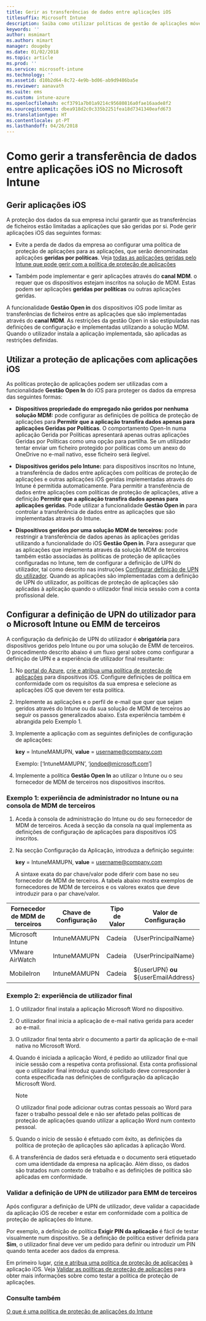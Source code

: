 ```yaml
---
title: Gerir as transferências de dados entre aplicações iOS
titlesuffix: Microsoft Intune
description: Saiba como utilizar políticas de gestão de aplicações móveis no Microsoft Intune para gerir as transferências de dados entre aplicações.
keywords: ''
author: msmimart
ms.author: mimart
manager: dougeby
ms.date: 01/02/2018
ms.topic: article
ms.prod: ''
ms.service: microsoft-intune
ms.technology: ''
ms.assetid: d10b2d64-8c72-4e9b-bd06-ab9d9486ba5e
ms.reviewer: aanavath
ms.suite: ems
ms.custom: intune-azure
ms.openlocfilehash: ecf3791a7b01a9214c95680816a0fae16aade8f2
ms.sourcegitcommit: dbea918d2c0c335b2251fea18d7341340eafd673
ms.translationtype: HT
ms.contentlocale: pt-PT
ms.lasthandoff: 04/26/2018
---
```

# <a name="how-to-manage-data-transfer-between-ios-apps-in-microsoft-intune"></a>Como gerir a transferência de dados entre aplicações iOS no Microsoft Intune
## <a name="manage-ios-apps"></a>Gerir aplicações iOS
A proteção dos dados da sua empresa inclui garantir que as transferências de ficheiros estão limitadas a aplicações que são geridas por si.  Pode gerir aplicações iOS das seguintes formas:

-   Evite a perda de dados da empresa ao configurar uma política de proteção de aplicações para as aplicações, que serão denominadas aplicações **geridas por políticas**. Veja [todas as aplicações geridas pelo Intune que pode gerir com a política de proteção de aplicações](https://www.microsoft.com/cloud-platform/microsoft-intune-apps)

-   Também pode implementar e gerir aplicações através do **canal MDM**.  o requer que os dispositivos estejam inscritos na solução de MDM. Estas podem ser aplicações **geridas por políticas** ou outras aplicações geridas.

A funcionalidade **Gestão Open in** dos dispositivos iOS pode limitar as transferências de ficheiros entre as aplicações que são implementadas através do **canal MDM**. As restrições da gestão Open in são estipuladas nas definições de configuração e implementadas utilizando a solução MDM.  Quando o utilizador instala a aplicação implementada, são aplicadas as restrições definidas.

##  <a name="using-app-protection-with-ios-apps"></a>Utilizar a proteção de aplicações com aplicações iOS
As políticas proteção de aplicações podem ser utilizadas com a funcionalidade **Gestão Open In** do iOS para proteger os dados da empresa das seguintes formas:

-   **Dispositivos propriedade do empregado não geridos por nenhuma solução MDM:** pode configurar as definições de política de proteção de aplicações para **Permitir que a aplicação transfira dados apenas para aplicações Geridas por Políticas**. O comportamento Open-In numa aplicação Gerida por Políticas apresentará apenas outras aplicações Geridas por Políticas como uma opção para partilha. Se um utilizador tentar enviar um ficheiro protegido por políticas como um anexo do OneDrive no e-mail nativo, esse ficheiro será ilegível.

-   **Dispositivos geridos pelo Intune:** para dispositivos inscritos no Intune, a transferência de dados entre aplicações com políticas de proteção de aplicações e outras aplicações iOS geridas implementadas através do Intune é permitida automaticamente. Para permitir a transferência de dados entre aplicações com políticas de proteção de aplicações, ative a definição **Permitir que a aplicação transfira dados apenas para aplicações geridas**. Pode utilizar a funcionalidade **Gestão Open in** para controlar a transferência de dados entre as aplicações que são implementadas através do Intune.   

-   **Dispositivos geridos por uma solução MDM de terceiros:** pode restringir a transferência de dados apenas às aplicações geridas utilizando a funcionalidade do iOS **Gestão Open in**.
Para assegurar que as aplicações que implementa através da solução MDM de terceiros também estão associadas às políticas de proteção de aplicações configuradas no Intune, tem de configurar a definição de UPN do utilizador, tal como descrito nas instruções [Configurar definição de UPN do utilizador](#configure-user-upn-setting-for-third-party-emm).  Quando as aplicações são implementadas com a definição de UPN do utilizador, as políticas de proteção de aplicações são aplicadas à aplicação quando o utilizador final inicia sessão com a conta profissional dele.

## <a name="configure-user-upn-setting-for-microsoft-intune-or-third-party-emm"></a>Configurar a definição de UPN do utilizador para o Microsoft Intune ou EMM de terceiros
A configuração da definição de UPN do utilizador é **obrigatória** para dispositivos geridos pelo Intune ou por uma solução de EMM de terceiros. O procedimento descrito abaixo é um fluxo geral sobre como configurar a definição de UPN e a experiência de utilizador final resultante:

1.  No [portal do Azure](https://portal.azure.com), [crie e atribua uma política de proteção de aplicações](app-protection-policies.md) para dispositivos iOS. Configure definições de política em conformidade com os requisitos da sua empresa e selecione as aplicações iOS que devem ter esta política.

2.  Implemente as aplicações e o perfil de e-mail que quer que sejam geridos através do Intune ou da sua solução de MDM de terceiros ao seguir os passos generalizados abaixo. Esta experiência também é abrangida pelo Exemplo 1.

3.  Implemente a aplicação com as seguintes definições de configuração de aplicações:

      **key** = IntuneMAMUPN,  **value** = <username@company.com>

      Exemplo: [‘IntuneMAMUPN’, ‘jondoe@microsoft.com’]

4.  Implemente a política **Gestão Open In** ao utilizar o Intune ou o seu fornecedor de MDM de terceiros nos dispositivos inscritos.


### <a name="example-1-admin-experience-in-intune-or-third-party-mdm-console"></a>Exemplo 1: experiência de administrador no Intune ou na consola de MDM de terceiros

1. Aceda à consola de administração do Intune ou do seu fornecedor de MDM de terceiros. Aceda à secção da consola na qual implementa as definições de configuração de aplicações para dispositivos iOS inscritos.

2. Na secção Configuração da Aplicação, introduza a definição seguinte:

   **key** = IntuneMAMUPN,  **value** = <username@company.com>

   A sintaxe exata do par chave/valor pode diferir com base no seu fornecedor de MDM de terceiros. A tabela abaixo mostra exemplos de fornecedores de MDM de terceiros e os valores exatos que deve introduzir para o par chave/valor.

|Fornecedor de MDM de terceiros| Chave de Configuração | Tipo de Valor | Valor de Configuração|
| ------- | ---- | ---- | ---- |
|Microsoft Intune| IntuneMAMUPN | Cadeia | {UserPrincipalName}|
|VMware AirWatch| IntuneMAMUPN | Cadeia | {UserPrincipalName}|
|MobileIron | IntuneMAMUPN | Cadeia | ${userUPN} **ou** ${userEmailAddress} |


### <a name="example-2-end-user-experience"></a>Exemplo 2: experiência de utilizador final

1.  O utilizador final instala a aplicação Microsoft Word no dispositivo.

2.  O utilizador final inicia a aplicação de e-mail nativa gerida para aceder ao e-mail.

3.  O utilizador final tenta abrir o documento a partir da aplicação de e-mail nativa no Microsoft Word.

4.  Quando é iniciada a aplicação Word, é pedido ao utilizador final que inicie sessão com a respetiva conta profissional.  Esta conta profissional que o utilizador final introduz quando solicitado deve corresponder à conta especificada nas definições de configuração da aplicação Microsoft Word.

    > [!NOTE]
    > O utilizador final pode adicionar outras contas pessoais ao Word para fazer o trabalho pessoal dele e não ser afetado pelas políticas de proteção de aplicações quando utilizar a aplicação Word num contexto pessoal.

5.  Quando o início de sessão é efetuado com êxito, as definições da política de proteção de aplicações são aplicadas à aplicação Word.

6.  A transferência de dados será efetuada e o documento será etiquetado com uma identidade da empresa na aplicação. Além disso, os dados são tratados num contexto de trabalho e as definições de política são aplicadas em conformidade.

### <a name="validate-user-upn-setting-for-third-party-emm"></a>Validar a definição de UPN de utilizador para EMM de terceiros

Após configurar a definição de UPN de utilizador, deve validar a capacidade da aplicação iOS de receber e estar em conformidade com a política de proteção de aplicações do Intune.

Por exemplo, a definição de política **Exigir PIN da aplicação** é fácil de testar visualmente num dispositivo. Se a definição de política estiver definida para **Sim**, o utilizador final deve ver um pedido para definir ou introduzir um PIN quando tenta aceder aos dados da empresa.

Em primeiro lugar, [crie e atribua uma política de proteção de aplicações](app-protection-policies.md) à aplicação iOS. Veja [Validar as políticas de proteção de aplicações](app-protection-policies-validate.md) para obter mais informações sobre como testar a política de proteção de aplicações.


### <a name="see-also"></a>Consulte também
[O que é uma política de proteção de aplicações do Intune](app-protection-policy.md)
